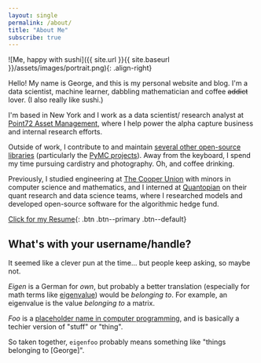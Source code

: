 ```yaml
---
layout: single
permalink: /about/
title: "About Me"
subscribe: true
---
```


![Me, happy with sushi]({{ site.url }}{{ site.baseurl }}/assets/images/portrait.png){: .align-right}

Hello! My name is George, and this is my personal website and blog. I'm a data
scientist, machine learner, dabbling mathematician and coffee ~~addict~~ lover.
(I also really like sushi.)

I'm based in New York and I work as a data scientist/ research analyst at
[Point72 Asset Management](http://point72.com), where I help power the alpha
capture business and internal research efforts.

Outside of work, I contribute to and maintain [several other open-source
libraries](https://eigenfoo.xyz/work/#software) (particularly the [PyMC
projects](https://github.com/pymc-devs)). Away from the keyboard, I spend my
time pursuing cardistry and photography. Oh, and coffee drinking.

Previously, I studied engineering at [The Cooper
Union](http://cooper.edu/welcome) with minors in computer science and
mathematics, and I interned at [Quantopian](https://www.quantopian.com/) on
their quant research and data science teams, where I researched models and
developed open-source software for the algorithmic hedge fund.

[Click for my Resume](https://github.com/eigenfoo/eigenfoo.xyz/raw/master/assets/documents/resume.pdf){: .btn .btn--primary .btn--default}

## What's with your username/handle?

It seemed like a clever pun at the time... but people keep asking, so maybe not.

_Eigen_ is a German for _own_, but probably a better translation (especially for
math terms like
[eigenvalue](https://en.wikipedia.org/wiki/Eigenvalues_and_eigenvectors)) would
be _belonging to_. For example, an eigenvalue is the value _belonging to_ a
matrix.

_Foo_ is a [placeholder name in computer
programming](https://en.wikipedia.org/wiki/Foobar), and is basically a techier
version of "stuff" or "thing".

So taken together, `eigenfoo` probably means something like "things
belonging to [George]".
